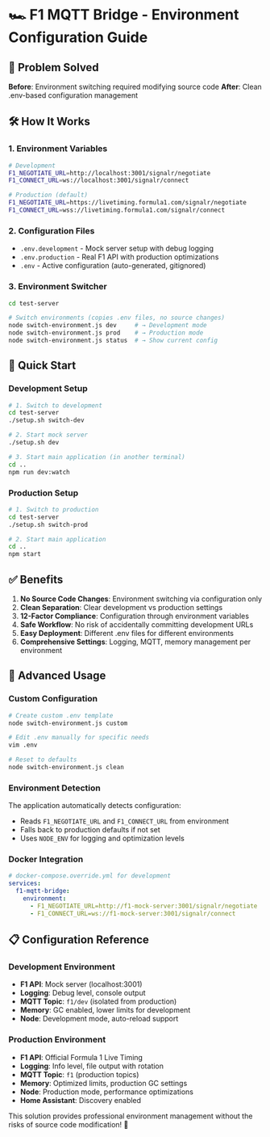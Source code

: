 # 🏎️ F1 MQTT Bridge - Environment Configuration Guide

## 🎯 Problem Solved

**Before**: Environment switching required modifying source code
**After**: Clean .env-based configuration management

## 🛠️ How It Works

### 1. Environment Variables

```bash
# Development
F1_NEGOTIATE_URL=http://localhost:3001/signalr/negotiate
F1_CONNECT_URL=ws://localhost:3001/signalr/connect

# Production (default)
F1_NEGOTIATE_URL=https://livetiming.formula1.com/signalr/negotiate
F1_CONNECT_URL=wss://livetiming.formula1.com/signalr/connect
```

### 2. Configuration Files

- `.env.development` - Mock server setup with debug logging
- `.env.production` - Real F1 API with production optimizations
- `.env` - Active configuration (auto-generated, gitignored)

### 3. Environment Switcher

```bash
cd test-server

# Switch environments (copies .env files, no source changes)
node switch-environment.js dev     # → Development mode
node switch-environment.js prod    # → Production mode
node switch-environment.js status  # → Show current config
```

## 🚀 Quick Start

### Development Setup

```bash
# 1. Switch to development
cd test-server
./setup.sh switch-dev

# 2. Start mock server
./setup.sh dev

# 3. Start main application (in another terminal)
cd ..
npm run dev:watch
```

### Production Setup

```bash
# 1. Switch to production
cd test-server
./setup.sh switch-prod

# 2. Start main application
cd ..
npm start
```

## ✅ Benefits

1. **No Source Code Changes**: Environment switching via configuration only
2. **Clean Separation**: Clear development vs production settings
3. **12-Factor Compliance**: Configuration through environment variables
4. **Safe Workflow**: No risk of accidentally committing development URLs
5. **Easy Deployment**: Different .env files for different environments
6. **Comprehensive Settings**: Logging, MQTT, memory management per environment

## 🔧 Advanced Usage

### Custom Configuration

```bash
# Create custom .env template
node switch-environment.js custom

# Edit .env manually for specific needs
vim .env

# Reset to defaults
node switch-environment.js clean
```

### Environment Detection

The application automatically detects configuration:

- Reads `F1_NEGOTIATE_URL` and `F1_CONNECT_URL` from environment
- Falls back to production defaults if not set
- Uses `NODE_ENV` for logging and optimization levels

### Docker Integration

```yaml
# docker-compose.override.yml for development
services:
  f1-mqtt-bridge:
    environment:
      - F1_NEGOTIATE_URL=http://f1-mock-server:3001/signalr/negotiate
      - F1_CONNECT_URL=ws://f1-mock-server:3001/signalr/connect
```

## 📋 Configuration Reference

### Development Environment

- **F1 API**: Mock server (localhost:3001)
- **Logging**: Debug level, console output
- **MQTT Topic**: `f1/dev` (isolated from production)
- **Memory**: GC enabled, lower limits for development
- **Node**: Development mode, auto-reload support

### Production Environment

- **F1 API**: Official Formula 1 Live Timing
- **Logging**: Info level, file output with rotation
- **MQTT Topic**: `f1` (production topics)
- **Memory**: Optimized limits, production GC settings
- **Node**: Production mode, performance optimizations
- **Home Assistant**: Discovery enabled

This solution provides professional environment management without the risks of source code modification! 🎉
